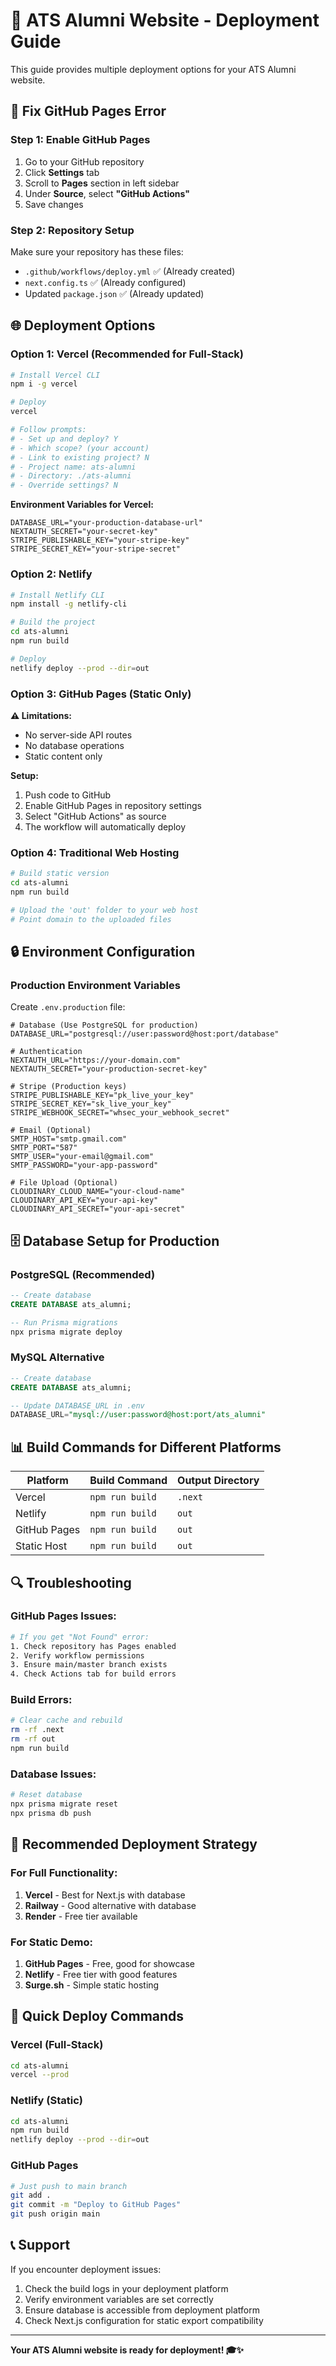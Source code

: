 # 🚀 ATS Alumni Website - Deployment Guide

This guide provides multiple deployment options for your ATS Alumni website.

## 🔧 **Fix GitHub Pages Error**

### **Step 1: Enable GitHub Pages**
1. Go to your GitHub repository
2. Click **Settings** tab
3. Scroll to **Pages** section in left sidebar
4. Under **Source**, select **"GitHub Actions"**
5. Save changes

### **Step 2: Repository Setup**
Make sure your repository has these files:
- `.github/workflows/deploy.yml` ✅ (Already created)
- `next.config.ts` ✅ (Already configured)
- Updated `package.json` ✅ (Already updated)

## 🌐 **Deployment Options**

### **Option 1: Vercel (Recommended for Full-Stack)**
```bash
# Install Vercel CLI
npm i -g vercel

# Deploy
vercel

# Follow prompts:
# - Set up and deploy? Y
# - Which scope? (your account)
# - Link to existing project? N
# - Project name: ats-alumni
# - Directory: ./ats-alumni
# - Override settings? N
```

**Environment Variables for Vercel:**
```
DATABASE_URL="your-production-database-url"
NEXTAUTH_SECRET="your-secret-key"
STRIPE_PUBLISHABLE_KEY="your-stripe-key"
STRIPE_SECRET_KEY="your-stripe-secret"
```

### **Option 2: Netlify**
```bash
# Install Netlify CLI
npm install -g netlify-cli

# Build the project
cd ats-alumni
npm run build

# Deploy
netlify deploy --prod --dir=out
```

### **Option 3: GitHub Pages (Static Only)**

**⚠️ Limitations:**
- No server-side API routes
- No database operations
- Static content only

**Setup:**
1. Push code to GitHub
2. Enable GitHub Pages in repository settings
3. Select "GitHub Actions" as source
4. The workflow will automatically deploy

### **Option 4: Traditional Web Hosting**
```bash
# Build static version
cd ats-alumni
npm run build

# Upload the 'out' folder to your web host
# Point domain to the uploaded files
```

## 🔒 **Environment Configuration**

### **Production Environment Variables**
Create `.env.production` file:
```env
# Database (Use PostgreSQL for production)
DATABASE_URL="postgresql://user:password@host:port/database"

# Authentication
NEXTAUTH_URL="https://your-domain.com"
NEXTAUTH_SECRET="your-production-secret-key"

# Stripe (Production keys)
STRIPE_PUBLISHABLE_KEY="pk_live_your_key"
STRIPE_SECRET_KEY="sk_live_your_key"
STRIPE_WEBHOOK_SECRET="whsec_your_webhook_secret"

# Email (Optional)
SMTP_HOST="smtp.gmail.com"
SMTP_PORT="587"
SMTP_USER="your-email@gmail.com"
SMTP_PASSWORD="your-app-password"

# File Upload (Optional)
CLOUDINARY_CLOUD_NAME="your-cloud-name"
CLOUDINARY_API_KEY="your-api-key"
CLOUDINARY_API_SECRET="your-api-secret"
```

## 🗄️ **Database Setup for Production**

### **PostgreSQL (Recommended)**
```sql
-- Create database
CREATE DATABASE ats_alumni;

-- Run Prisma migrations
npx prisma migrate deploy
```

### **MySQL Alternative**
```sql
-- Create database
CREATE DATABASE ats_alumni;

-- Update DATABASE_URL in .env
DATABASE_URL="mysql://user:password@host:port/ats_alumni"
```

## 📊 **Build Commands for Different Platforms**

| Platform | Build Command | Output Directory |
|----------|---------------|------------------|
| Vercel | `npm run build` | `.next` |
| Netlify | `npm run build` | `out` |
| GitHub Pages | `npm run build` | `out` |
| Static Host | `npm run build` | `out` |

## 🔍 **Troubleshooting**

### **GitHub Pages Issues:**
```bash
# If you get "Not Found" error:
1. Check repository has Pages enabled
2. Verify workflow permissions
3. Ensure main/master branch exists
4. Check Actions tab for build errors
```

### **Build Errors:**
```bash
# Clear cache and rebuild
rm -rf .next
rm -rf out
npm run build
```

### **Database Issues:**
```bash
# Reset database
npx prisma migrate reset
npx prisma db push
```

## 🎯 **Recommended Deployment Strategy**

### **For Full Functionality:**
1. **Vercel** - Best for Next.js with database
2. **Railway** - Good alternative with database
3. **Render** - Free tier available

### **For Static Demo:**
1. **GitHub Pages** - Free, good for showcase
2. **Netlify** - Free tier with good features
3. **Surge.sh** - Simple static hosting

## 🚀 **Quick Deploy Commands**

### **Vercel (Full-Stack)**
```bash
cd ats-alumni
vercel --prod
```

### **Netlify (Static)**
```bash
cd ats-alumni
npm run build
netlify deploy --prod --dir=out
```

### **GitHub Pages**
```bash
# Just push to main branch
git add .
git commit -m "Deploy to GitHub Pages"
git push origin main
```

## 📞 **Support**

If you encounter deployment issues:
1. Check the build logs in your deployment platform
2. Verify environment variables are set correctly
3. Ensure database is accessible from deployment platform
4. Check Next.js configuration for static export compatibility

---

**Your ATS Alumni website is ready for deployment! 🎓✨**